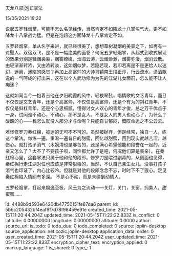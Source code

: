 天龙八部|泡妞掌法

15/05/2021 19:22

说起五罗轻烟掌，可能不怎么名见经传，当然肯定不如降龙十八掌名气大，更不如降龙十八掌战力猛。但是在泡妞这方面降龙十八掌肯定不如。

五罗轻烟掌，单从名字来讲，就已经很美了，想想草树凝烟的美景之下，如再有一对璧人，双宿双飞，是不是一幅绝美的画卷？何况五罗轻烟掌，从起式到收式展现的效果分别是轻烟袅袅，烟雾缭绕，烟海云涛，云烟渺渺，烟雾弥漫，烟消云散。由轻渐渐转浓，又由浓转淡，这如烟似梦，若隐若现，若即若离是不是更给人以迷幻，迷离，迷陷的感觉？再加上高富帅的大帅哥镇南王段正淳，行云流水，潇洒飘逸的一气呵成的打出来，这在以个人武功修为为先的江湖儿女面前，怎么能不让人痴迷？

这就如同当今一抱着吉他在夕阳晚霞的风中，轻拨琴弦，唱情歌的文艺青年，而且不仅仅是文艺青年，还是个高富帅，不仅仅是高富帅，还是个有为的斜杠青年，不仅仅是斜杠青年，还是个心思细腻，懂得讨女人欢心的青年才俊，总之万千优点于一身，试问谁不动心，不动心，那不是女人。不是女人的男人也动心了，为什么？酸酸的心——我怎么就没人那分才与命呢？只能自甘郁闷，慨叹命运之不公云云。

难怪修罗刀秦红棉，被迷的无可不不可的。虽然被抛弃，但是经常，独自一人，练这个掌法。每练一遍，重温一遍昔日的甜蜜，回忆越甜蜜，回到现实就越苦涩，越伤心。就打孩子消气（木婉清也是够苦的，还是满心希望他能和段誉在一起的，近亲又怎么了？大不了不要孩子呗，同性都允许了是吧，何况他们算是表亲）。在秦红棉心里，这套掌法只属于他和他的段郎。修罗刀是喂过剧毒的，从侧面也见得，秦红棉行走江湖对任也应该是非常狠毒的，当然，不认自己亲生女儿，没事打孩子消气也印证了，内心比较冷。但就是对他的段郎念念不忘，时时下不了狠心。足见秦红棉陷入情网有多深。 不是心不动，而是未碰到动情人。

五罗轻烟掌，打起来飘逸至极，风云为之流动——关灯，关门，关窗，拥美人，甜蜜蜜……





id: 4488b9d593e6420db47750151fe87da6
parent_id: 5b6c205432bf4eaf9f7d78f98459e91e
created_time: 2021-05-15T11:20:44.204Z
updated_time: 2021-05-15T11:22:22.833Z
is_conflict: 0
latitude: 0.00000000
longitude: 0.00000000
altitude: 0.0000
author: 
source_url: 
is_todo: 0
todo_due: 0
todo_completed: 0
source: joplin-desktop
source_application: net.cozic.joplin-desktop
application_data: 
order: 0
user_created_time: 2021-05-15T11:20:44.204Z
user_updated_time: 2021-05-15T11:22:22.833Z
encryption_cipher_text: 
encryption_applied: 0
markup_language: 1
is_shared: 0
type_: 1